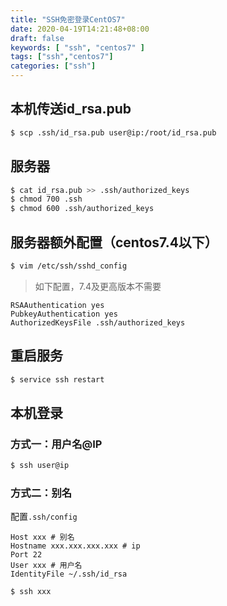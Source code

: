 ```yaml
---
title: "SSH免密登录CentOS7"
date: 2020-04-19T14:21:48+08:00
draft: false
keywords: [ "ssh", "centos7" ]
tags: ["ssh","centos7"]
categories: ["ssh"]
---
```


## 本机传送id_rsa.pub

```bash
$ scp .ssh/id_rsa.pub user@ip:/root/id_rsa.pub
```

## 服务器

```bash
$ cat id_rsa.pub >> .ssh/authorized_keys
$ chmod 700 .ssh
$ chmod 600 .ssh/authorized_keys

```

## 服务器额外配置（centos7.4以下）

```bash
$ vim /etc/ssh/sshd_config
```

> 如下配置，7.4及更高版本不需要

```
RSAAuthentication yes
PubkeyAuthentication yes
AuthorizedKeysFile .ssh/authorized_keys
```

## 重启服务

```bash
$ service ssh restart
```

## 本机登录

### 方式一：用户名@IP

```bash
$ ssh user@ip
```

### 方式二：别名

配置`.ssh/config`

```
Host xxx # 别名
Hostname xxx.xxx.xxx.xxx # ip
Port 22
User xxx # 用户名
IdentityFile ~/.ssh/id_rsa
```

```bash
$ ssh xxx
```

